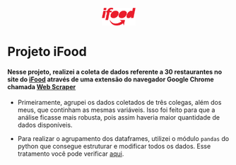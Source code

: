 <p align="center">
<img src="https://github.com/joaovpassos/iFood-Project/blob/main/ifood-43.png" width="15%"></img>
</p>

# Projeto iFood

#### Nesse projeto, realizei a coleta de dados referente a 30 restaurantes no site do [iFood](https://www.ifood.com.br/) através de uma extensão do navegador Google Chrome chamada [Web Scraper](https://chrome.google.com/webstore/detail/web-scraper-free-web-scra/jnhgnonknehpejjnehehllkliplmbmhn?hl=pt-BR)

 - Primeiramente, agrupei os dados coletados de três colegas, além dos meus, que continham as mesmas variáveis. Isso foi feito para que a análise ficasse mais robusta, pois assim haveria maior quantidade de dados disponíveis.

 - Para realizar o agrupamento dos dataframes, utilizei o módulo ```pandas``` do python que consegue estruturar e modificar todos os dados.
Esse tratamento você pode verificar [aqui](https://github.com/joaovpassos/iFood-Project/blob/main/iFood_Cleaning_Data_Joao.ipynb).

